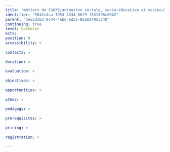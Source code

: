 ```yaml
---
title: "métiers de l&#39;animation sociale, socio-éducative et socioculturelle"
identifier: "5842e4ca-1953-4334-80f9-f531398c60b2"
parent: "5e52d363-0c44-4ab6-ad51-86a82495c240"
continuing: true
level: bachelor
ects: 
position: 0
accessibility: >
   
contacts: >
   
duration: >
   
evaluation: >
   
objectives: >
   
opportunities: >
   
other: >
   
pedagogy: >
   
prerequisites: >
   
pricing: >
   
registration: >
   
---
```

